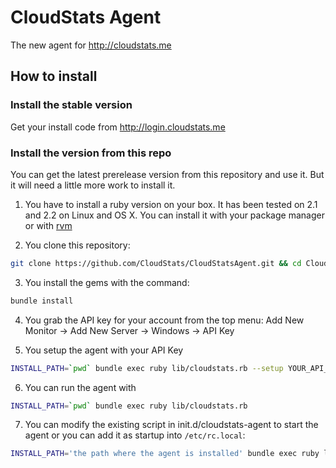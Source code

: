 # CloudStats Agent

The new agent for http://cloudstats.me

## How to install
### Install the stable version
Get your install code from http://login.cloudstats.me

### Install the version from this repo
You can get the latest prerelease version from this repository and use it. But it
will need a little more work to install it.

1. You have to install a ruby version on your box.
It has been tested on 2.1 and 2.2 on Linux and OS X. You can install it with your package manager or with [rvm](http://rvm.io)

2. You clone this repository:
```bash
git clone https://github.com/CloudStats/CloudStatsAgent.git && cd CloudStatsAgent
```

3. You install the gems with the command:
```bash
bundle install
```

4. You grab the API key for your account from the top menu: Add New Monitor -> Add New Server -> Windows -> API Key

5. You setup the agent with your API Key
```bash
INSTALL_PATH=`pwd` bundle exec ruby lib/cloudstats.rb --setup YOUR_API_KEY
```

6. You can run the agent with
```bash
INSTALL_PATH=`pwd` bundle exec ruby lib/cloudstats.rb
```

7. You can modify the existing script in init.d/cloudstats-agent to start the
agent or you can add it as startup into `/etc/rc.local`:
```bash
INSTALL_PATH='the path where the agent is installed' bundle exec ruby lib/cloudstats.rb
```
